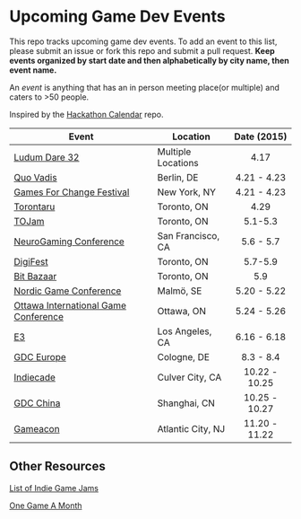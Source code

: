Upcoming Game Dev Events
=====================

This repo tracks upcoming game dev events. To add an event to this list, please submit an issue or fork this repo and submit a pull request. **Keep events organized by start date and then alphabetically by city name, then event name.**  
  
An *event* is anything that has an in person meeting place(or multiple) and caters to >50 people.    
  
Inspired by the [Hackathon Calendar](https://github.com/japacible/Hackathon-Calendar) repo.

| Event                                               | Location        | Date (2015)            |
| -------------------------------------------------------------- |-------------  | :---------------------:|
| [Ludum Dare 32](http://ludumdare.com/) | Multiple Locations | 4.17 |
| [Quo Vadis](http://www.qvconf.com/)| Berlin, DE | 4.21 - 4.23 |
| [Games For Change Festival](http://www.gamesforchange.org/festival/) | New York, NY | 4.21 - 4.23 |
| [Torontaru](http://torontaru.com/) | Toronto, ON | 4.29 |
| [TOJam](http://www.tojam.ca/) | Toronto, ON | 5.1-5.3 |
| [NeuroGaming Conference](http://www.neurogamingconf.com/)| San Francisco, CA | 5.6 - 5.7 |
| [DigiFest](http://torontodigifest.ca/2015/) | Toronto, ON | 5.7-5.9 | 
| [Bit Bazaar](https://bentomiso.com/bit-bazaar-spring-fair-2014) | Toronto, ON | 5.9 |
| [Nordic Game Conference](http://conf.nordicgame.com/)| Malmö, SE | 5.20 - 5.22 |
| [Ottawa International Game Conference](oigconf.com) | Ottawa, ON | 5.24 - 5.26 |
| [E3](https://www.e3expo.com/) | Los Angeles, CA | 6.16 - 6.18 |
| [GDC Europe](http://www.gdceurope.com/)| Cologne, DE | 8.3 - 8.4 |
| [Indiecade](http://indiecade.com/) | Culver City, CA | 10.22 - 10.25 |
| [GDC China](http://www.gdcchina.com/) | Shanghai, CN | 10.25 - 10.27|
| [Gameacon](http://gameacon.com/) | Atlantic City, NJ | 11.20 - 11.22|



Other Resources  
---------------------  
[List of Indie Game Jams](http://www.indiegamejams.com/)

[One Game A Month](http://www.onegameamonth.com/)